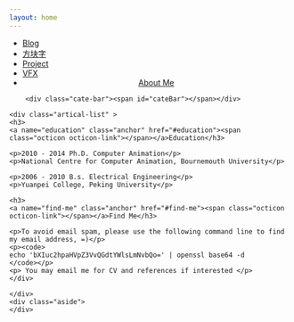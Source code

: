 ```yaml
---
layout: home
---
```

<div class="index-content aboutme">
    <div class="section">
        <ul class="artical-cate">
            <li><a href="/"><span>Blog</span></a></li>
            <li ><a href="/opinion"><span>方块字</span></a></li>
            <li ><a href="/project"><span>Project</span></a></li>
            <li ><a href="/vfx"><span>VFX</span></a></li>
            <li class="on" style="text-align:center"><a href="/aboutme"><span>About Me</span></a></li>
        </ul>

        <div class="cate-bar"><span id="cateBar"></span></div>

	<div class="artical-list" >
	<h3>
	<a name="education" class="anchor" href="#education"><span class="octicon octicon-link"></span></a>Education</h3>

	<p>2010 - 2014 Ph.D. Computer Animation</p>
	<p>National Centre for Computer Animation, Bournemouth University</p>

	<p>2006 - 2010 B.s. Electrical Engineering</p>
	<p>Yuanpei College, Peking University</p>

	<h3>
	<a name="find-me" class="anchor" href="#find-me"><span class="octicon octicon-link"></span></a>Find Me</h3>

	<p>To avoid email spam, please use the following command line to find my email address, =)</p>
	<p><code>
	echo 'bXIuc2hpaHVpZ3VvQGdtYWlsLmNvbQo=' | openssl base64 -d
	</code></p>
	<p> You may email me for CV and references if interested </p>
	</div>

    </div>
    <div class="aside">
    </div>
</div>


